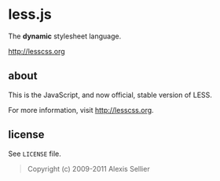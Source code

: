 less.js
=======

The **dynamic** stylesheet language.

<http://lesscss.org>

about
-----

This is the JavaScript, and now official, stable version of LESS.

For more information, visit <http://lesscss.org>.

license
-------

See `LICENSE` file.

> Copyright (c) 2009-2011 Alexis Sellier
